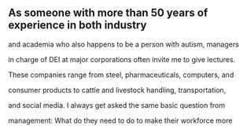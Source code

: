 ## As someone with more than 50 years of experience in both industry

and academia who also happens to be a person with autism, managers

in charge of DEI at major corporations often invite me to give lectures.

These companies range from steel, pharmaceuticals, computers, and

consumer products to cattle and livestock handling, transportation,

and social media. I always get asked the same basic question from

management: What do they need to do to make their workforce more